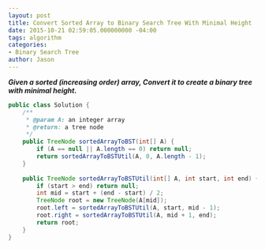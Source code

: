 ```yaml
---
layout: post
title: Convert Sorted Array to Binary Search Tree With Minimal Height
date: 2015-10-21 02:59:05.000000000 -04:00
tags: algorithm
categories:
- Binary Search Tree
author: Jason
---
```

<p><strong><em>Given a sorted (increasing order) array, Convert it to create a binary tree with minimal height.</em></strong></p>


``` java
public class Solution {
    /**
     * @param A: an integer array
     * @return: a tree node
     */
    public TreeNode sortedArrayToBST(int[] A) {  
        if (A == null || A.length == 0) return null;
        return sortedArrayToBSTUtil(A, 0, A.length - 1);
    }
    
    public TreeNode sortedArrayToBSTUtil(int[] A, int start, int end) {
        if (start > end) return null;
        int mid = start + (end - start) / 2;
        TreeNode root = new TreeNode(A[mid]);
        root.left = sortedArrayToBSTUtil(A, start, mid - 1);
        root.right = sortedArrayToBSTUtil(A, mid + 1, end);
        return root;
    }
}
```
